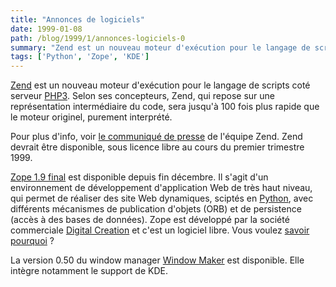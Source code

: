 ```yaml
---
title: "Annonces de logiciels"
date: 1999-01-08
path: /blog/1999/1/annonces-logiciels-0
summary: "Zend est un nouveau moteur d'exécution pour le langage de scripts coté serveur PHP3."
tags: ['Python', 'Zope', 'KDE']
---
```


<P>
<A HREF="http://www.zend.com/">Zend</A> est un nouveau moteur d'exécution
pour le langage de scripts coté serveur <A HREF="http://fr.php.net/">PHP3</A>.
Selon ses concepteurs, Zend, qui repose sur une représentation intermédiaire
du code, sera jusqu'à 100 fois plus rapide que le moteur originel,
purement interprété.
</P>

<P>
Pour plus d'info, voir <A HREF="http://www.zend.com/pr.php3">le communiqué
de presse</A> de l'équipe Zend. Zend devrait être disponible, sous
licence libre au cours du premier trimestre 1999.
</P>

<P>
<A HREF="http://www.zope.org/">Zope 1.9 final</A> est disponible depuis
fin décembre. Il s'agit d'un environnement de développement d'application
Web de très haut niveau, qui permet de réaliser des site Web dynamiques,
sciptés en <A HREF="http://www.python.org/">Python</A>, avec différents
mécanismes de publication d'objets (ORB) et de persistence (accès
à des bases de données). Zope est développé par la société commerciale
<A HREF="http://www.digicool.com/">Digital Creation</A> et c'est un
logiciel libre. Vous voulez <A HREF="http://www.zope.org/Information/BusinessDecision">savoir pourquoi</A> ?
</P>

<P>
La version 0.50 du window manager
<A HREF="http://www.windowmaker.org/">Window Maker</A> est disponible.
Elle intègre notamment le support de KDE.
</P>


